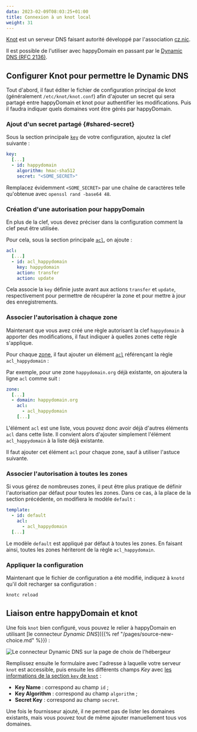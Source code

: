 ```yaml
---
data: 2023-02-09T08:03:25+01:00
title: Connexion à un knot local
weight: 31
---
```


[Knot](https://knot-dns.cz) est un serveur DNS faisant autorité développé par l'association [cz.nic](https://nic.cz).

Il est possible de l'utiliser avec happyDomain en passant par le [Dynamic DNS (RFC 2136)](https://www.rfc-editor.org/rfc/rfc2136).


## Configurer Knot pour permettre le Dynamic DNS

Tout d'abord, il faut éditer le fichier de configuration principal de knot (généralement `/etc/knot/knot.conf`) afin d'ajouter un secret qui sera partagé entre happyDomain et knot pour authentifier les modifications. Puis il faudra indiquer quels domaines vont être gérés par happyDomain.

### Ajout d'un secret partagé {#shared-secret}

Sous la section principale [`key`](https://knot.readthedocs.io/en/latest/reference.html#key-section) de votre configuration, ajoutez la clef suivante :

```yaml
key:
  [...]
  - id: happydomain
    algorithm: hmac-sha512
    secret: "<SOME_SECRET>"
```

Remplacez évidemment `<SOME_SECRET>` par une chaîne de caractères telle qu'obtenue avec `openssl rand -base64 48`.


### Création d'une autorisation pour happyDomain

En plus de la clef, vous devez préciser dans la configuration comment la clef peut être utilisée.

Pour cela, sous la section principale [`acl`](https://knot.readthedocs.io/en/latest/reference.html#acl-section), on ajoute :

```yaml
acl:
  [...]
  - id: acl_happydomain
    key: happydomain
    action: transfer
    action: update
```

Cela associe la `key` définie juste avant aux actions `transfer` et `update`, respectivement pour permettre de récupérer la zone et pour mettre à jour des enregistrements.


### Associer l'autorisation à chaque zone

Maintenant que vous avez créé une règle autorisant la clef `happydomain` à apporter des modifications, il faut indiquer à quelles zones cette règle s'applique.

Pour chaque [zone](https://knot.readthedocs.io/en/latest/reference.html#zone-section), il faut ajouter un élément [`acl`](https://knot.readthedocs.io/en/latest/reference.html#acl) référençant la règle `acl_happydomain` :

Par exemple, pour une zone `happydomain.org` déjà existante, on ajoutera la ligne `acl` comme suit :

```yaml
zone:
  [...]
  - domain: happydomain.org
    acl:
      - acl_happydomain
    [...]
```

L'élément `acl` est une liste, vous pouvez donc avoir déjà d'autres éléments `acl` dans cette liste. Il convient alors d'ajouter simplement l'élément `acl_happydomain` à la liste déjà existante.

Il faut ajouter cet élément `acl` pour chaque zone, sauf à utiliser l'astuce suivante.


### Associer l'autorisation à toutes les zones

Si vous gérez de nombreuses zones, il peut être plus pratique de définir l'autorisation par défaut pour toutes les zones. Dans ce cas, à la place de la section précédente, on modifiera le modèle `default` :

```yaml
template:
  - id: default
    acl:
      - acl_happydomain
  [...]
```

Le modèle `default` est appliqué par défaut à toutes les zones. En faisant ainsi, toutes les zones hériteront de la règle `acl_happydomain`.


### Appliquer la configuration

Maintenant que le fichier de configuration a été modifié, indiquez à `knotd` qu'il doit recharger sa configuration :

```sh
knotc reload
```


## Liaison entre happyDomain et knot

Une fois `knot` bien configuré, vous pouvez le relier à happyDomain en utilisant [le connecteur *Dynamic DNS*]({{% ref "/pages/source-new-choice.md" %}}) :

![Le connecteur Dynamic DNS sur la page de choix de l'hébergeur](/img/choose-dynamic-dns.png)

Remplissez ensuite le formulaire avec l'adresse à laquelle votre serveur `knot` est accessible, puis ensuite les différents champs *Key* avec [les informations de la section `key` de `knot`](#shared-secret) :

- **Key Name** : correspond au champ `id` ;
- **Key Algorithm** : correspond au champ `algorithm` ;
- **Secret Key** : correspond au champ `secret`.

Une fois le fournisseur ajouté, il ne permet pas de lister les domaines existants, mais vous pouvez tout de même ajouter manuellement tous vos domaines.
